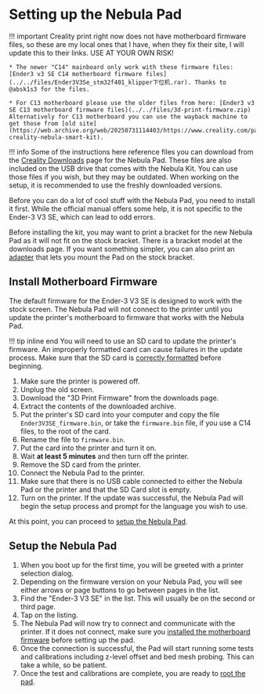 # Setting up the Nebula Pad

!!! important
    Creality print right now does not have motherboard firmware files, so these are my local ones that I have, when they fix their site, I will update this to their links. USE AT YOUR OWN RISK!
    
    * The newer "C14" mainboard only work with these firmware files: [Ender3 v3 SE C14 motherboard firmware files](../../files/Ender3V3Se_stm32f401_klipper下位机.rar). Thanks to @absk1s3 for the files.
    
    * For C13 motherboard please use the older files from here: [Ender3 v3 SE C13 motherboard firmware files](../../files/3d-print-firmware.zip) Alternatively for C13 motherboard you can use the wayback machine to get those from [old site](https://web.archive.org/web/20250731114403/https://www.creality.com/pages/download-creality-nebula-smart-kit).

!!! info
    Some of the instructions here reference files you can download from the [Creality Downloads](https://www.creality.com/pages/download-creality-nebula-smart-kit) page for the Nebula Pad. These files are also included on the USB drive that comes with the Nebula Kit. You can use those files if you wish, but they may be outdated. When working on the setup, it is recommended to use the freshly downloaded versions. 

Before you can do a lot of cool stuff with the Nebula Pad, you need to install it first. While the official manual offers some help, it is not specific to the Ender-3 V3 SE, which can lead to odd errors.

Before installing the kit, you may want to print a bracket for the new Nebula Pad as it will not fit on the stock bracket. There is a bracket model at the downloads page. If you want something simpler, you can also print an [adapter](https://www.thingiverse.com/thing:6371800) that lets you mount the Pad on the stock bracket.

## Install Motherboard Firmware

The default firmware for the Ender-3 V3 SE is designed to work with the stock screen. The Nebula Pad will not connect to the printer until you update the printer's motherboard to firmware that works with the Nebula Pad.

!!! tip inline end
    You will need to use an SD card to update the printer's firmware. An improperly formatted card can cause failures in the update process. Make sure that the SD card is [correctly formatted](../general/format-sd.md) before beginning.

1. Make sure the printer is powered off.
2. Unplug the old screen.
3. Download the "3D Print Firmware" from the downloads page.
4. Extract the contents of the downloaded archive.
5. Put the printer's SD card into your computer and copy the file `Ender3V3SE_firmware.bin`, or take the `firmware.bin` file, if you use a C14 files, to the root of the card.
6. Rename the file to `firmware.bin`.
7. Put the card into the printer and turn it on.
8. Wait **at least 5 minutes** and then turn off the printer.
9. Remove the SD card from the printer.
10. Connect the Nebula Pad to the printer.
11. Make sure that there is no USB cable connected to either the Nebula Pad or the printer and that the SD Card slot is empty.
12. Turn on the printer. If the update was successful, the Nebula Pad will begin the setup process and prompt for the language you wish to use.

At this point, you can proceed to [setup the Nebula Pad](#setup-the-nebula-pad).

## Setup the Nebula Pad

1. When you boot up for the first time, you will be greeted with a printer selection dialog.
2. Depending on the firmware version on your Nebula Pad, you will see either arrows or page buttons to go between pages in the list.
3. Find the "Ender-3 V3 SE" in the list. This will usually be on the second or third page.
4. Tap on the listing.
5. The Nebula Pad will now try to connect and communicate with the printer. If it does not connect, make sure you [installed the motherboard firmware](#install-motherboard-firmware) before setting up the pad.
6. Once the connection is successful, the Pad will start running some tests and calibrations including z-level offset and bed mesh probing. This can take a while, so be patient.
7. Once the test and calibrations are complete, you are ready to [root the pad](../rooting/index.md).
